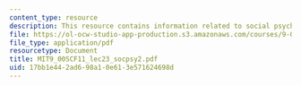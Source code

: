 ```yaml
---
content_type: resource
description: This resource contains information related to social psychology.
file: https://ol-ocw-studio-app-production.s3.amazonaws.com/courses/9-00sc-introduction-to-psychology-fall-2011/17bb1e442ad698a10e613e571624698d_MIT9_00SCF11_lec23_socpsy2.pdf
file_type: application/pdf
resourcetype: Document
title: MIT9_00SCF11_lec23_socpsy2.pdf
uid: 17bb1e44-2ad6-98a1-0e61-3e571624698d
---
```

